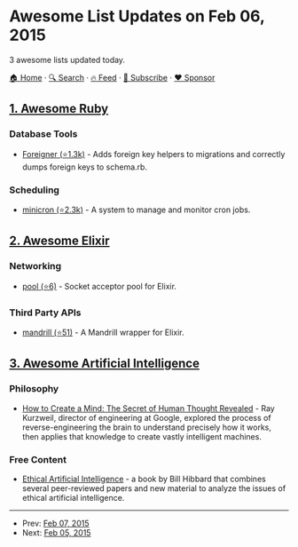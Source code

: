 # Awesome List Updates on Feb 06, 2015

3 awesome lists updated today.

[🏠 Home](/README.md) · [🔍 Search](https://www.trackawesomelist.com/search/) · [🔥 Feed](https://www.trackawesomelist.com/rss.xml) · [📮 Subscribe](https://trackawesomelist.us17.list-manage.com/subscribe?u=d2f0117aa829c83a63ec63c2f&id=36a103854c) · [❤️  Sponsor](https://github.com/sponsors/theowenyoung)



## [1. Awesome Ruby](/content/markets/awesome-ruby/README.md)

### Database Tools

*   [Foreigner (⭐1.3k)](https://github.com/matthuhiggins/foreigner) - Adds foreign key helpers to migrations and correctly dumps foreign keys to schema.rb.

### Scheduling

*   [minicron (⭐2.3k)](https://github.com/jamesrwhite/minicron) - A system to manage and monitor cron jobs.

## [2. Awesome Elixir](/content/h4cc/awesome-elixir/README.md)

### Networking

*   [pool (⭐6)](https://github.com/slogsdon/pool) - Socket acceptor pool for Elixir.

### Third Party APIs

*   [mandrill (⭐51)](https://github.com/slogsdon/mandrill-elixir) - A Mandrill wrapper for Elixir.

## [3. Awesome Artificial Intelligence](/content/owainlewis/awesome-artificial-intelligence/README.md)

### Philosophy

*   [How to Create a Mind: The Secret of Human Thought Revealed](http://www.audible.com/pd/Science-Technology/How-to-Create-a-Mind-Audiobook/B009S7OKJS/ref=a_search_c4_1_1_srTtl?qid=1422483493\&sr=1-1) - Ray Kurzweil, director of engineering at Google, explored the process of reverse-engineering the brain to understand precisely how it works, then applies that knowledge to create vastly intelligent machines.

### Free Content

*   [Ethical Artificial Intelligence](http://arxiv.org/abs/1411.1373) - a book by Bill Hibbard that combines several peer-reviewed papers and new material to analyze the issues of ethical artificial intelligence.

---

- Prev: [Feb 07, 2015](/content/2015/02/07/README.md)
- Next: [Feb 05, 2015](/content/2015/02/05/README.md)